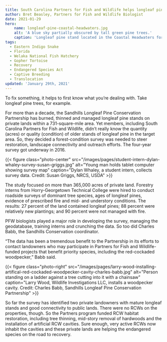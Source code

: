 ```yaml
---
title: South Carolina Partners for Fish and Wildlife helps longleaf pine, red-cockaded woodpecker
author: Bret Beasley, Partners for Fish and Wildlife Biologist
date: 2021-01-29
hero:
    name: longleaf-pine-coastal-headwaters.jpg
    alt: 'A blue sky partially obscured by tall green pine trees.'
    caption: 'Longleaf pine stand located in the Coastal Headwaters forest in Alabama. <a href="https://flic.kr/p/MJXouN">Photo</a> by USDA.'
tags:
  - Eastern Indigo Snake
  - Florida
  - Welaka National Fish Hatchery
  - Gopher Tortoise
  - Recovery
  - Endangered Species Act
  - Captive Breeding
  - Translocation
updated: 'January 29th, 2021'
---
```


To fix something, it helps to first know what you’re dealing with. Take longleaf pine trees, for example.

For more than a decade, the Sandhills Longleaf Pine Conservation Partnership has burned, thinned and managed longleaf pine stands on private lands within a 731-square-mile area. Yet members, including South Carolina Partners for Fish and Wildlife, didn’t really know the quantity (acres) or quality (condition) of older stands of longleaf pine in the target area. So, they decided a forest-condition survey was needed to steer restoration, landscape connectivity and outreach efforts. The four-year survey got underway in 2016.

{{< figure class="photo-center" src="/images/pages/student-intern-dylan-whaley-survey-susan-griggs.jpg" alt="Young man holds tablet computer showing survey map" caption="Dylan Whaley, a student intern, collects survey data. Credit: Susan Griggs, NRCS, USDA" >}}

The study focused on more than 365,000 acres of private land. Forestry interns from Horry-Georgetown Technical College were hired to conduct roadside surveys of dominant tree species, ages of longleaf pines, evidence of prescribed fire and mid- and understory conditions. The results: 27 percent of the land contained longleaf pines; 88 percent were relatively new plantings; and 90 percent were not managed with fire.

PFW biologists played a major role in developing the survey, managing the geodatabase, training interns and crunching the data. So too did Charles Babb, the Sandhills Conservation coordinator.

“The data has been a tremendous benefit to the Partnership in its efforts to contact landowners who may participate in Partners for Fish and Wildlife-funded projects that benefit priority species, including the red-cockaded woodpecker,” Babb said.

{{< figure class="photo-right" src="/images/pages/larry-wood-installing-artifical-red-cockaded-woodpecker-cavity-charles-babb.jpg" alt="Person standing on a ladder against a tree cutting into it with a chainsaw" caption="Larry Wood, Wildlife Investigations LLC, installs a woodpecker cavity. Credit: Charles Babb, Sandhills Longleaf Pine Conservation Partnership" >}}

So far the survey has identified two private landowners with mature longleaf stands and good connectivity to public lands. There were no RCWs on the properties, though. So the Partners program funded RCW habitat restoration, including tree thinning, mid-story removal of hardwoods and the installation of artificial RCW cavities. Sure enough, very active RCWs now inhabit the cavities and these private lands are helping the endangered species on the road to recovery. 
